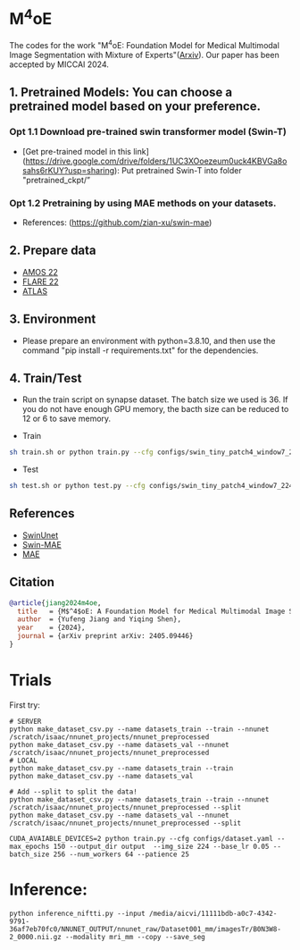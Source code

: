 # M<sup>4</sup>oE

The codes for the work "M<sup>4</sup>oE: Foundation Model for Medical Multimodal Image Segmentation with Mixture of Experts"([Arxiv](https://arxiv.org/abs/2405.09446)). Our paper has been accepted by MICCAI 2024.

## 1. Pretrained Models: You can choose a pretrained model based on your preference.

### Opt 1.1 Download pre-trained swin transformer model (Swin-T)

* [Get pre-trained model in this link] (https://drive.google.com/drive/folders/1UC3XOoezeum0uck4KBVGa8osahs6rKUY?usp=sharing): Put pretrained Swin-T into folder "pretrained_ckpt/”

### Opt 1.2 Pretraining by using MAE methods on your datasets.

- References: (https://github.com/zian-xu/swin-mae)

## 2. Prepare data

- [AMOS 22](https://amos22.grand-challenge.org/Dataset/)
- [FLARE 22](https://flare22.grand-challenge.org/)
- [ATLAS](https://atlas.grand-challenge.org/)

## 3. Environment

- Please prepare an environment with python=3.8.10, and then use the command "pip install -r requirements.txt" for the dependencies.

## 4. Train/Test

- Run the train script on synapse dataset. The batch size we used is 36. If you do not have enough GPU memory, the bacth size can be reduced to 12 or 6 to save memory.

- Train

```bash
sh train.sh or python train.py --cfg configs/swin_tiny_patch4_window7_224_lite.yaml --root_path your DATA_DIR --max_epochs 150 --output_dir your OUT_DIR  --img_size 224 --base_lr 0.05 --batch_size 24
```

- Test 

```bash
sh test.sh or python test.py --cfg configs/swin_tiny_patch4_window7_224_lite.yaml --is_saveni --volume_path your DATA_DIR --output_dir your OUT_DIR --max_epoch 150 --base_lr 0.05 --img_size 224 --batch_size 24
```

## References

* [SwinUnet](https://github.com/HuCaoFighting/Swin-Unet)
* [Swin-MAE](https://github.com/zian-xu/swin-mae)
* [MAE](https://github.com/facebookresearch/mae)

## Citation

```bibtex
@article{jiang2024m4oe,
  title   = {M$^4$oE: A Foundation Model for Medical Multimodal Image Segmentation with Mixture of Experts},
  author  = {Yufeng Jiang and Yiqing Shen},
  year    = {2024},
  journal = {arXiv preprint arXiv: 2405.09446}
}
```

# Trials
First try:
```commandline
# SERVER
python make_dataset_csv.py --name datasets_train --train --nnunet /scratch/isaac/nnunet_projects/nnunet_preprocessed
python make_dataset_csv.py --name datasets_val --nnunet /scratch/isaac/nnunet_projects/nnunet_preprocessed
# LOCAL
python make_dataset_csv.py --name datasets_train --train 
python make_dataset_csv.py --name datasets_val 

# Add --split to split the data!
python make_dataset_csv.py --name datasets_train --train --nnunet /scratch/isaac/nnunet_projects/nnunet_preprocessed --split
python make_dataset_csv.py --name datasets_val --nnunet /scratch/isaac/nnunet_projects/nnunet_preprocessed --split

CUDA_AVAIABLE_DEVICES=2 python train.py --cfg configs/dataset.yaml --max_epochs 150 --output_dir output  --img_size 224 --base_lr 0.05 --batch_size 256 --num_workers 64 --patience 25
```


# Inference:
```commandline
python inference_niftti.py --input /media/aicvi/11111bdb-a0c7-4342-9791-36af7eb70fc0/NNUNET_OUTPUT/nnunet_raw/Dataset001_mm/imagesTr/B0N3W8-2_0000.nii.gz --modality mri_mm --copy --save_seg
```